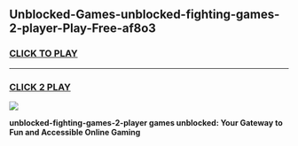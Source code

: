 
## Unblocked-Games-unblocked-fighting-games-2-player-Play-Free-af8o3
<h3>
<a href="https://premium76.site?title=unblocked-fighting-games-2-player&ref=17A">CLICK TO PLAY</a></h3>
<hr>

<h3>
<a href="https://premium76.site?title=unblocked-fighting-games-2-player&ref=17A">CLICK 2 PLAY</a>
  
</h3>

<a href="https://premium76.site?title=unblocked-fighting-games-2-player&ref=17A"><img src="https://clearcache.store/games.png"></a>


**unblocked-fighting-games-2-player games unblocked: Your Gateway to Fun and Accessible Online Gaming**
